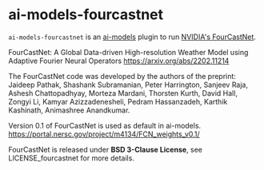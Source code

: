 # ai-models-fourcastnet

`ai-models-fourcastnet` is an [ai-models](https://github.com/ecmwf-lab/ai-models) plugin to run [NVIDIA's FourCastNet](https://github.com/NVlabs/FourCastNet).

FourCastNet: A Global Data-driven High-resolution Weather Model using Adaptive Fourier Neural Operators
https://arxiv.org/abs/2202.11214

The FourCastNet code was developed by the authors of the preprint: Jaideep Pathak, Shashank Subramanian, Peter Harrington, Sanjeev Raja, Ashesh Chattopadhyay, Morteza Mardani, Thorsten Kurth, David Hall, Zongyi Li, Kamyar Azizzadenesheli, Pedram Hassanzadeh, Karthik Kashinath, Animashree Anandkumar.

Version 0.1 of FourCastNet is used as default in ai-models.
https://portal.nersc.gov/project/m4134/FCN_weights_v0.1/

FourCastNet is released under **BSD 3-Clause License**, see LICENSE_fourcastnet for more details.
